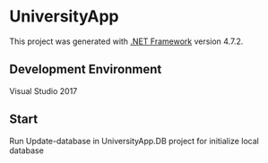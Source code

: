 # UniversityApp

This project was generated with [.NET Framework](https://www.microsoft.com/net/download/dotnet-framework-runtime) version 4.7.2.

## Development Environment

Visual Studio 2017

## Start

Run Update-database in UniversityApp.DB project for initialize local database
